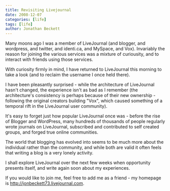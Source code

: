 ```yaml
---
title: Revisiting Livejournal
date: 2008-12-07
categories: [life]
tags: [life]
author: Jonathan Beckett
---
```


Many moons ago I was a member of LiveJournal (and blogger, and wordpress, and twitter, and identi.ca, and MySpace, and Vox). Invariably the reason for joining the various services was a mixture of curiousity, and to interact with friends using those services.

With curiosity firmly in mind, I have returned to LiveJournal this morning to take a look (and to reclaim the username I once held there).

I have been pleasantly surprised - while the architecture of LiveJournal hasn't changed, the experience isn't as bad as I remember (the architecture's consistency is perhaps because of their new ownership - following the original creators building "Vox", which caused something of a temporal rift in the LiveJournal user community).

It's easy to forget just how popular LiveJournal once was - before the rise of Blogger and WordPress, many hundreds of thousands of people regularly wrote journals on LiveJournal, subscribed and contributed to self created groups, and forged true online communities.

The world that blogging has evolved into seems to be much more about the individual rather than the community, and while both are valid it often feels that writing a blog is a very lonely activity.

I shall explore LiveJournal over the next few weeks when opportunity presents itself, and write again soon about my experiences.

If you would like to join me, feel free to add me as a friend - my homepage is http://jonbeckett73.livejournal.com.
